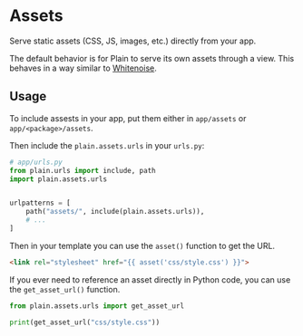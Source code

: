 # Assets

Serve static assets (CSS, JS, images, etc.) directly from your app.

The default behavior is for Plain to serve its own assets through a view. This behaves in a way similar to [Whitenoise](https://whitenoise.readthedocs.io/en/latest/).

## Usage

To include assests in your app, put them either in `app/assets` or `app/<package>/assets`.

Then include the `plain.assets.urls` in your `urls.py`:

```python
# app/urls.py
from plain.urls import include, path
import plain.assets.urls


urlpatterns = [
    path("assets/", include(plain.assets.urls)),
    # ...
]
```

Then in your template you can use the `asset()` function to get the URL.

```html
<link rel="stylesheet" href="{{ asset('css/style.css') }}">
```

If you ever need to reference an asset directly in Python code, you can use the `get_asset_url()` function.

```python
from plain.assets.urls import get_asset_url

print(get_asset_url("css/style.css"))
```
